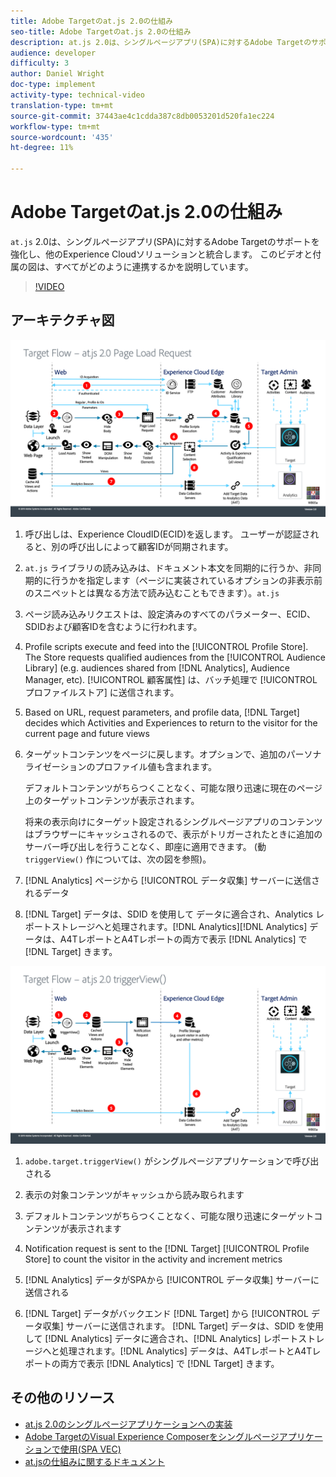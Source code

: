 ```yaml
---
title: Adobe Targetのat.js 2.0の仕組み
seo-title: Adobe Targetのat.js 2.0の仕組み
description: at.js 2.0は、シングルページアプリ(SPA)に対するAdobe Targetのサポートを強化し、他のExperience Cloudソリューションと統合します。 このビデオと付属の図は、すべてがどのように連携するかを説明しています。
audience: developer
difficulty: 3
author: Daniel Wright
doc-type: implement
activity-type: technical-video
translation-type: tm+mt
source-git-commit: 37443ae4c1cdda387c8db0053201d520fa1ec224
workflow-type: tm+mt
source-wordcount: '435'
ht-degree: 11%

---
```



# Adobe Targetのat.js 2.0の仕組み

`at.js` 2.0は、シングルページアプリ(SPA)に対するAdobe Targetのサポートを強化し、他のExperience Cloudソリューションと統合します。 このビデオと付属の図は、すべてがどのように連携するかを説明しています。

>[!VIDEO](https://video.tv.adobe.com/v/26250?quality=12)

## アーキテクチャ図

![at.js 2.0のページ読み込み時の動作](assets/pageload.png)

1. 呼び出しは、Experience CloudID(ECID)を返します。 ユーザーが認証されると、別の呼び出しによって顧客IDが同期されます。

1. `at.js` ライブラリの読み込みは、ドキュメント本文を同期的に行うか、非同期的に行うかを指定します（ページに実装されているオプションの非表示前のスニペットとは異なる方法で読み込むこともできます）。`at.js`

1. ページ読み込みリクエストは、設定済みのすべてのパラメーター、ECID、SDIDおよび顧客IDを含むように行われます。

1. Profile scripts execute and feed into the [!UICONTROL Profile Store]. The Store requests qualified audiences from the [!UICONTROL Audience Library] (e.g. audiences shared from [!DNL Analytics], Audience Manager, etc). [!UICONTROL 顧客属性] は、バッチ処理で [!UICONTROL プロファイルストア] に送信されます。
1. Based on URL, request parameters, and profile data, [!DNL Target] decides which Activities and Experiences to return to the visitor for the current page and future views

1. ターゲットコンテンツをページに戻します。オプションで、追加のパーソナライゼーションのプロファイル値も含まれます。

   デフォルトコンテンツがちらつくことなく、可能な限り迅速に現在のページ上のターゲットコンテンツが表示されます。

   将来の表示向けにターゲット設定されるシングルページアプリのコンテンツはブラウザーにキャッシュされるので、表示がトリガーされたときに追加のサーバー呼び出しを行うことなく、即座に適用できます。 (動 `triggerView()` 作については、次の図を参照)。

1. [!DNL Analytics] ページから [!UICONTROL データ収集] サーバーに送信されるデータ
1. [!DNL Target] データは、SDID を使用して データに適合され、Analytics レポートストレージへと処理されます。[!DNL Analytics][!DNL Analytics] データは、A4TレポートとA4Tレポートの両方で表示 [!DNL Analytics] で [!DNL Target] きます。

![at.js 2.0のtriggerView()関数が使用される場合の動作](assets/triggerview.png)

1. `adobe.target.triggerView()` がシングルページアプリケーションで呼び出される
1. 表示の対象コンテンツがキャッシュから読み取られます

1. デフォルトコンテンツがちらつくことなく、可能な限り迅速にターゲットコンテンツが表示されます

1. Notification request is sent to the [!DNL Target] [!UICONTROL Profile Store] to count the visitor in the activity and increment metrics
1. [!DNL Analytics] データがSPAから [!UICONTROL データ収集] サーバーに送信される

1. [!DNL Target] データがバックエンド [!DNL Target] から [!UICONTROL データ収集] サーバーに送信されます。 [!DNL Target] データは、SDID を使用して [!DNL Analytics] データに適合され、[!DNL Analytics] レポートストレージへと処理されます。[!DNL Analytics] データは、A4TレポートとA4Tレポートの両方で表示 [!DNL Analytics] で [!DNL Target] きます。

## その他のリソース

* [at.js 2.0のシングルページアプリケーションへの実装](implement-atjs-20-in-a-single-page-application.md)
* [Adobe TargetのVisual Experience Composerをシングルページアプリケーションで使用(SPA VEC)](../experiences/use-the-visual-experience-composer-for-single-page-applications.md)
* [at.jsの仕組みに関するドキュメント](https://docs.adobe.com/content/help/en/target/using/implement-target/client-side/at-js/how-atjs-works.html)